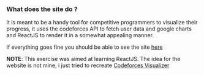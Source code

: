 ### What does the site do ?  
It is meant to be a handy tool for competitive programmers to visualize their progress, it uses the codeforces API to fetch user data and google charts and ReactJS to render it in a somewhat appealing manner.

If everything goes fine you should be able to see the site [here](https://cf-companion.netlify.app/)

**NOTE**: This exercise was aimed at learning ReactJS. The idea for the website is not mine, i just tried to recreate [Codeforces Visualizer](https://cfviz.netlify.app/)
